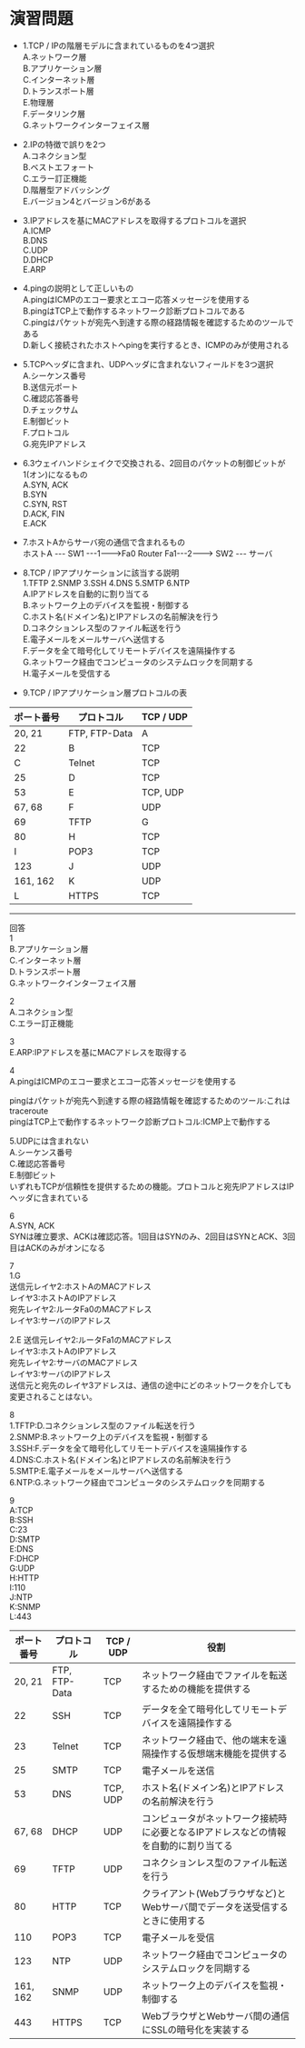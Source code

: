 # 演習問題
- 1.TCP / IPの階層モデルに含まれているものを4つ選択  
A.ネットワーク層  
B.アプリケーション層  
C.インターネット層  
D.トランスポート層  
E.物理層  
F.データリンク層  
G.ネットワークインターフェイス層

- 2.IPの特徴で誤りを2つ  
A.コネクション型  
B.ベストエフォート  
C.エラー訂正機能  
D.階層型アドバッシング  
E.バージョン4とバージョン6がある  

- 3.IPアドレスを基にMACアドレスを取得するプロトコルを選択  
A.ICMP  
B.DNS  
C.UDP  
D.DHCP  
E.ARP  

- 4.pingの説明として正しいもの  
A.pingはICMPのエコー要求とエコー応答メッセージを使用する  
B.pingはTCP上で動作するネットワーク診断プロトコルである  
C.pingはパケットが宛先へ到達する際の経路情報を確認するためのツールである  
D.新しく接続されたホストへpingを実行するとき、ICMPのみが使用される

- 5.TCPヘッダに含まれ、UDPヘッダに含まれないフィールドを3つ選択  
A.シーケンス番号  
B.送信元ポート  
C.確認応答番号  
D.チェックサム  
E.制御ビット  
F.プロトコル  
G.宛先IPアドレス

- 6.3ウェイハンドシェイクで交換される、2回目のパケットの制御ビットが1(オン)になるもの  
A.SYN, ACK  
B.SYN  
C.SYN, RST  
D.ACK, FIN  
E.ACK

- 7.ホストAからサーバ宛の通信で含まれるもの  
ホストA --- SW1 ---1--->Fa0 Router Fa1---2---> SW2 --- サーバ

- 8.TCP / IPアプリケーションに該当する説明  
1.TFTP
2.SNMP
3.SSH
4.DNS
5.SMTP
6.NTP  
A.IPアドレスを自動的に割り当てる  
B.ネットワーク上のデバイスを監視・制御する  
C.ホスト名(ドメイン名)とIPアドレスの名前解決を行う  
D.コネクションレス型のファイル転送を行う  
E.電子メールをメールサーバへ送信する  
F.データを全て暗号化してリモートデバイスを遠隔操作する  
G.ネットワーク経由でコンピュータのシステムロックを同期する  
H.電子メールを受信する

- 9.TCP / IPアプリケーション層プロトコルの表

|ポート番号|プロトコル    |TCP / UDP|
|--------|-------------|---------|
|20, 21  |FTP, FTP-Data|A        |
|22      |B            |TCP      |
|C       |Telnet       |TCP      |
|25      |D            |TCP      |
|53      |E            |TCP, UDP |
|67, 68  |F            |UDP      |
|69      |TFTP         |G        |
|80      |H            |TCP      |
|I       |POP3         |TCP      |
|123     |J            |UDP      |
|161, 162|K            |UDP      |
|L       |HTTPS        |TCP      |

---
回答  
1  
B.アプリケーション層  
C.インターネット層  
D.トランスポート層  
G.ネットワークインターフェイス層

2  
A.コネクション型  
C.エラー訂正機能

3  
E.ARP:IPアドレスを基にMACアドレスを取得する  

4  
A.pingはICMPのエコー要求とエコー応答メッセージを使用する  

pingはパケットが宛先へ到達する際の経路情報を確認するためのツール:これはtraceroute  
pingはTCP上で動作するネットワーク診断プロトコル:ICMP上で動作する

5.UDPには含まれない  
A.シーケンス番号  
C.確認応答番号  
E.制御ビット  
いずれもTCPが信頼性を提供するための機能。プロトコルと宛先IPアドレスはIPヘッダに含まれている

6  
A.SYN, ACK  
SYNは確立要求、ACKは確認応答。1回目はSYNのみ、2回目はSYNとACK、3回目はACKのみがオンになる

7  
1.G  
送信元レイヤ2:ホストAのMACアドレス  
レイヤ3:ホストAのIPアドレス  
宛先レイヤ2:ルータFa0のMACアドレス  
レイヤ3:サーバのIPアドレス

2.E
送信元レイヤ2:ルータFa1のMACアドレス  
レイヤ3:ホストAのIPアドレス  
宛先レイヤ2:サーバのMACアドレス  
レイヤ3:サーバのIPアドレス  
送信元と宛先のレイヤ3アドレスは、通信の途中にどのネットワークを介しても変更されることはない。

8  
1.TFTP:D.コネクションレス型のファイル転送を行う  
2.SNMP:B.ネットワーク上のデバイスを監視・制御する  
3.SSH:F.データを全て暗号化してリモートデバイスを遠隔操作する  
4.DNS:C.ホスト名(ドメイン名)とIPアドレスの名前解決を行う  
5.SMTP:E.電子メールをメールサーバへ送信する  
6.NTP:G.ネットワーク経由でコンピュータのシステムロックを同期する

9  
A:TCP  
B:SSH  
C:23  
D:SMTP  
E:DNS  
F:DHCP  
G:UDP  
H:HTTP  
I:110  
J:NTP  
K:SNMP  
L:443

|ポート番号|プロトコル    |TCP / UDP|役割                                                                    |
|--------|-------------|---------|----------------------------------------------------------------------|
|20, 21  |FTP, FTP-Data|TCP      |ネットワーク経由でファイルを転送するための機能を提供する                        |
|22      |SSH          |TCP      |データを全て暗号化してリモートデバイスを遠隔操作する                           |
|23      |Telnet       |TCP      |ネットワーク経由で、他の端末を遠隔操作する仮想端末機能を提供する                 |
|25      |SMTP         |TCP      |電子メールを送信                                                         |
|53      |DNS          |TCP, UDP |ホスト名(ドメイン名)とIPアドレスの名前解決を行う                              |
|67, 68  |DHCP         |UDP      |コンピュータがネットワーク接続時に必要となるIPアドレスなどの情報を自動的に割り当てる|
|69      |TFTP         |UDP      |コネクションレス型のファイル転送を行う                                       |
|80      |HTTP         |TCP      |クライアント(Webブラウザなど)とWebサーバ間でデータを送受信するときに使用する      |
|110     |POP3         |TCP      |電子メールを受信                                                         |
|123     |NTP          |UDP      |ネットワーク経由でコンピュータのシステムロックを同期する                        |
|161, 162|SNMP         |UDP      |ネットワーク上のデバイスを監視・制御する                                      |
|443     |HTTPS        |TCP      |WebブラウザとWebサーバ間の通信にSSLの暗号化を実装する                         |
